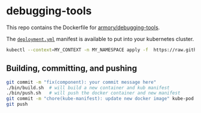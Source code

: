 # debugging-tools

This repo contains the Dockerfile for [armory/debugging-tools](https://cloud.docker.com/u/armory/repository/docker/armory/debugging-tools).

The [`deployment.yml`](https://github.com/armory/docker-debugging-tools/blob/master/kube-pod.yml) manifest is available to put into your kubernetes cluster.
```bash
kubectl --context=MY_CONTEXT -n MY_NAMESPACE apply -f  https://raw.githubusercontent.com/armory/docker-debugging-tools/master/deployment.yml
```

## Building, committing, and pushing
```bash
git commit -m "fix(component): your commit message here"
./bin/build.sh  # will build a new container and kub manifest
./bin/push.sh   # will push the docker container and new manifest
git commit -m "chore(kube-manifest): update new docker image" kube-pod.yml
git push
```
